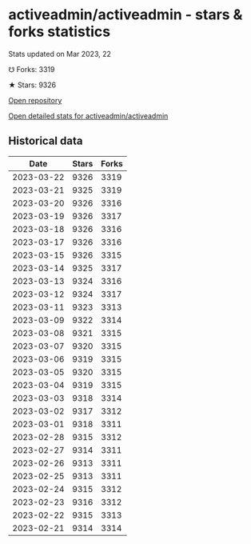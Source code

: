 # activeadmin/activeadmin - stars & forks statistics

Stats updated on Mar 2023, 22

☋ Forks: 3319

★ Stars: 9326

[Open repository](https://github.com/activeadmin/activeadmin)

[Open detailed stats for activeadmin/activeadmin](https://reviewgithub.com/rep/activeadmin/activeadmin)

## Historical data
| Date | Stars | Forks |
|------|-------|-------|
| 2023-03-22 | 9326 | 3319 | 
| 2023-03-21 | 9325 | 3319 | 
| 2023-03-20 | 9326 | 3316 | 
| 2023-03-19 | 9326 | 3317 | 
| 2023-03-18 | 9326 | 3316 | 
| 2023-03-17 | 9326 | 3316 | 
| 2023-03-15 | 9326 | 3315 | 
| 2023-03-14 | 9325 | 3317 | 
| 2023-03-13 | 9324 | 3316 | 
| 2023-03-12 | 9324 | 3317 | 
| 2023-03-11 | 9323 | 3313 | 
| 2023-03-09 | 9322 | 3314 | 
| 2023-03-08 | 9321 | 3315 | 
| 2023-03-07 | 9320 | 3315 | 
| 2023-03-06 | 9319 | 3315 | 
| 2023-03-05 | 9320 | 3315 | 
| 2023-03-04 | 9319 | 3315 | 
| 2023-03-03 | 9318 | 3314 | 
| 2023-03-02 | 9317 | 3312 | 
| 2023-03-01 | 9318 | 3311 | 
| 2023-02-28 | 9315 | 3312 | 
| 2023-02-27 | 9314 | 3311 | 
| 2023-02-26 | 9313 | 3311 | 
| 2023-02-25 | 9313 | 3311 | 
| 2023-02-24 | 9315 | 3312 | 
| 2023-02-23 | 9316 | 3312 | 
| 2023-02-22 | 9315 | 3313 | 
| 2023-02-21 | 9314 | 3314 | 

